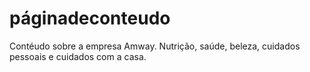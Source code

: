 # páginadeconteudo
 Contéudo sobre a empresa Amway. Nutrição, saúde, beleza, cuidados pessoais e cuidados com a casa. 
